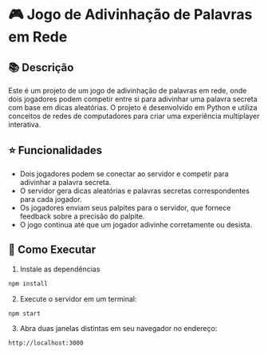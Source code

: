 # 🎮 Jogo de Adivinhação de Palavras em Rede

## 📚 Descrição

Este é um projeto de um jogo de adivinhação de palavras em rede, onde dois jogadores podem competir entre si para adivinhar uma palavra secreta com base em dicas aleatórias. O projeto é desenvolvido em Python e utiliza conceitos de redes de computadores para criar uma experiência multiplayer interativa.

## ⭐ Funcionalidades

- Dois jogadores podem se conectar ao servidor e competir para adivinhar a palavra secreta.
- O servidor gera dicas aleatórias e palavras secretas correspondentes para cada jogador.
- Os jogadores enviam seus palpites para o servidor, que fornece feedback sobre a precisão do palpite.
- O jogo continua até que um jogador adivinhe corretamente ou desista.

## 🚀 Como Executar
1. Instale as dependências
```bash
npm install
```
2. Execute o servidor em um terminal:

```bash
npm start
```
3. Abra duas janelas distintas em seu navegador no endereço:
```bash
http://localhost:3000
```
